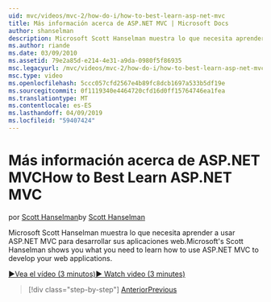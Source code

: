 ```yaml
---
uid: mvc/videos/mvc-2/how-do-i/how-to-best-learn-asp-net-mvc
title: Más información acerca de ASP.NET MVC | Microsoft Docs
author: shanselman
description: Microsoft Scott Hanselman muestra lo que necesita aprender a usar ASP.NET MVC para desarrollar sus aplicaciones web.
ms.author: riande
ms.date: 03/09/2010
ms.assetid: 79e2a85d-e214-4e31-a9da-0980f5f86935
msc.legacyurl: /mvc/videos/mvc-2/how-do-i/how-to-best-learn-asp-net-mvc
msc.type: video
ms.openlocfilehash: 5ccc057cfd2567e4b89fc8dcb1697a533b5df19e
ms.sourcegitcommit: 0f1119340e4464720cfd16d0ff15764746ea1fea
ms.translationtype: MT
ms.contentlocale: es-ES
ms.lasthandoff: 04/09/2019
ms.locfileid: "59407424"
---
```

# <a name="how-to-best-learn-aspnet-mvc"></a><span data-ttu-id="e0264-103">Más información acerca de ASP.NET MVC</span><span class="sxs-lookup"><span data-stu-id="e0264-103">How to Best Learn ASP.NET MVC</span></span>

<span data-ttu-id="e0264-104">por [Scott Hanselman](https://github.com/shanselman)</span><span class="sxs-lookup"><span data-stu-id="e0264-104">by [Scott Hanselman](https://github.com/shanselman)</span></span>

<span data-ttu-id="e0264-105">Microsoft Scott Hanselman muestra lo que necesita aprender a usar ASP.NET MVC para desarrollar sus aplicaciones web.</span><span class="sxs-lookup"><span data-stu-id="e0264-105">Microsoft's Scott Hanselman shows you what you need to learn how to use ASP.NET MVC to develop your web applications.</span></span>

[<span data-ttu-id="e0264-106">&#9654;Vea el vídeo (3 minutos)</span><span class="sxs-lookup"><span data-stu-id="e0264-106">&#9654; Watch video (3 minutes)</span></span>](https://channel9.msdn.com/Blogs/ASP-NET-Site-Videos/how-to-best-learn-asp-net-mvc)

> [!div class="step-by-step"]
> [<span data-ttu-id="e0264-107">Anterior</span><span class="sxs-lookup"><span data-stu-id="e0264-107">Previous</span></span>](5-minute-introduction-to-aspnet-mvc.md)
